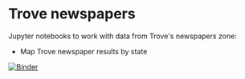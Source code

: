 # Trove newspapers

Jupyter notebooks to work with data from Trove's newspapers zone:

* Map Trove newspaper results by state

[![Binder](https://mybinder.org/badge.svg)](https://mybinder.org/v2/gh/GLAM-Workbench/trove-newspapers/master)
